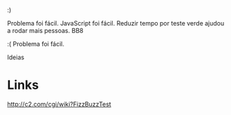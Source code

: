 :)

Problema foi fácil.
JavaScript foi fácil.
Reduzir tempo por teste verde ajudou a rodar mais pessoas.
BB8

:(
Problema foi fácil.


Ideias

# Links
http://c2.com/cgi/wiki?FizzBuzzTest
